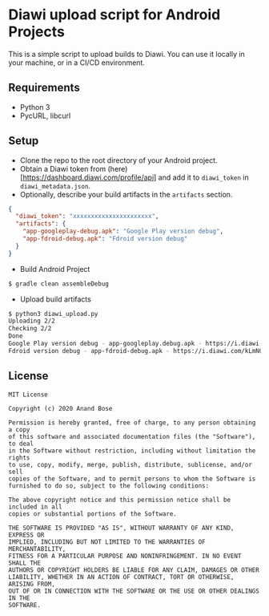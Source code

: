 # Diawi upload script for Android Projects
This is a simple script to upload builds to Diawi. You can use it locally in your machine, or in a CI/CD environment.

## Requirements
* Python 3
* PycURL, libcurl

## Setup
* Clone the repo to the root directory of your Android project.
* Obtain a Diawi token from (here)[https://dashboard.diawi.com/profile/api] and add it to `diawi_token` in `diawi_metadata.json`.
* Optionally, describe your build artifacts in the `artifacts` section.

```json
{
  "diawi_token": "xxxxxxxxxxxxxxxxxxxxxx",
  "artifacts": {
    "app-googleplay-debug.apk": "Google Play version debug",
    "app-fdroid-debug.apk": "Fdroid version debug"
  }
}
```

* Build Android Project
```bash
$ gradle clean assembleDebug
```
* Upload build artifacts
```bash
$ python3 diawi_upload.py
Uploading 2/2
Checking 2/2
Done
Google Play version debug - app-googleplay.debug.apk - https://i.diawi.com/aBcD3f
Fdroid version debug - app-fdroid-debug.apk - https://i.diawi.com/kLmN0p
```
## License
```
MIT License

Copyright (c) 2020 Anand Bose

Permission is hereby granted, free of charge, to any person obtaining a copy
of this software and associated documentation files (the "Software"), to deal
in the Software without restriction, including without limitation the rights
to use, copy, modify, merge, publish, distribute, sublicense, and/or sell
copies of the Software, and to permit persons to whom the Software is
furnished to do so, subject to the following conditions:

The above copyright notice and this permission notice shall be included in all
copies or substantial portions of the Software.

THE SOFTWARE IS PROVIDED "AS IS", WITHOUT WARRANTY OF ANY KIND, EXPRESS OR
IMPLIED, INCLUDING BUT NOT LIMITED TO THE WARRANTIES OF MERCHANTABILITY,
FITNESS FOR A PARTICULAR PURPOSE AND NONINFRINGEMENT. IN NO EVENT SHALL THE
AUTHORS OR COPYRIGHT HOLDERS BE LIABLE FOR ANY CLAIM, DAMAGES OR OTHER
LIABILITY, WHETHER IN AN ACTION OF CONTRACT, TORT OR OTHERWISE, ARISING FROM,
OUT OF OR IN CONNECTION WITH THE SOFTWARE OR THE USE OR OTHER DEALINGS IN THE
SOFTWARE.
```
